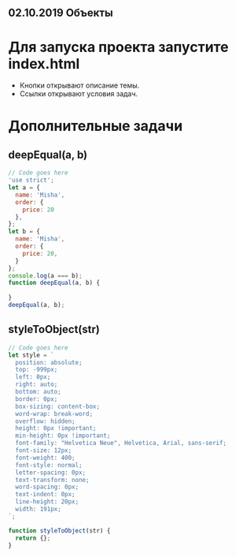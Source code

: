 ## 02.10.2019 Объекты

# Для запуска проекта запустите index.html
- Кнопки открывают описание темы.  
- Ссылки открывают условия задач.  

# Дополнительные задачи
## deepEqual(a, b)
```javascript
// Code goes here
'use strict';
let a = {
  name: 'Misha',
  order: {
    price: 20
  },
};
let b = {
  name: 'Misha',
  order: {
    price: 20,
  }
};
console.log(a === b);
function deepEqual(a, b) {
  
}
deepEqual(a, b);
```
## styleToObject(str)
```javascript
// Code goes here
let style = `
  position: absolute;
  top: -999px;
  left: 0px;
  right: auto;
  bottom: auto;
  border: 0px;
  box-sizing: content-box;
  word-wrap: break-word;
  overflow: hidden;
  height: 0px !important;
  min-height: 0px !important;
  font-family: "Helvetica Neue", Helvetica, Arial, sans-serif;
  font-size: 12px;
  font-weight: 400;
  font-style: normal;
  letter-spacing: 0px;
  text-transform: none;
  word-spacing: 0px;
  text-indent: 0px;
  line-height: 20px;
  width: 191px;
`;

function styleToObject(str) {
  return {};
}
```
